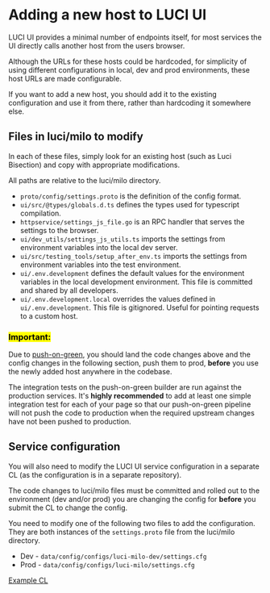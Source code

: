 # Adding a new host to LUCI UI

LUCI UI provides a minimal number of endpoints itself, for most services the UI
directly calls another host from the users browser.

Although the URLs for these hosts could be hardcoded, for simplicity of using
different configurations in local, dev and prod environments, these host URLs
are made configurable.

If you want to add a new host, you should add it to the existing configuration
and use it from there, rather than hardcoding it somewhere else.

## Files in luci/milo to modify

In each of these files, simply look for an existing host (such as Luci
Bisection) and copy with appropriate modifications.

All paths are relative to the luci/milo directory.

 * `proto/config/settings.proto` is the definition of the config format.
 * `ui/src/@types/globals.d.ts` defines the types used for typescript
    compilation.
 * `httpservice/settings_js_file.go` is an RPC handler that serves the settings
    to the browser.
 * `ui/dev_utils/settings_js_utils.ts` imports the settings from environment
    variables into the local dev server.
 * `ui/src/testing_tools/setup_after_env.ts` imports the settings from
    environment variables into the test environment.
 * `ui/.env.development` defines the default values for the environment
    variables in the local development environment. This file is committed and
    shared by all developers.
 * `ui/.env.development.local` overrides the values defined in
   `ui/.env.development`. This file is gitignored. Useful for pointing requests
    to a custom host.

### <mark>Important:</mark>
Due to [push-on-green](http://go/luci-ui-push-on-green), you should land the
code changes above and the config changes in the following section, push them
to prod, **before** you use the newly added host anywhere in the codebase.

The integration tests on the push-on-green builder are run against the
production services. It's **highly recommended** to add at least one simple
integration test for each of your page so that our push-on-green pipeline will
not push the code to production when the required upstream changes have not been
pushed to production.

## Service configuration

You will also need to modify the LUCI UI service configuration in a separate CL
(as the configuration is in a separate repository).

The code changes to luci/milo files must be committed and rolled out to the
environment (dev and/or prod) you are changing the config for **before** you
submit the CL to change the config.

You need to modify one of the following two files to add the configuration.
They are both instances of the `settings.proto` file from the luci/milo
directory.

 * Dev - `data/config/configs/luci-milo-dev/settings.cfg`
 * Prod - `data/config/configs/luci-milo/settings.cfg`

[Example CL](https://chrome-internal-review.googlesource.com/c/infradata/config/+/6909955/2/configs/luci-milo/settings.cfg)
